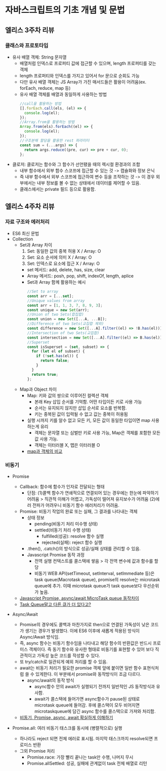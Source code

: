 # 자바스크립트의 기초 개념 및 문법

## 엘리스 3주차 리뷰

### 클래스와 프로토타입

- 유사 배열 객체: String 문자열
  - 배열처럼 인덱스로 프로퍼티 값에 접근할 수 있으며, length 프로퍼티를 갖는 객체
  - length 프로퍼티와 인덱스를 가지고 있어서 for 문으로 순회도 가능
  - 다만 유사 배열 객체는 JS Array가 가진 매서드들은 활용이 어려움(ex. forEach, reduce, map 등)
  - 유사 배열 객체를 배열과 동일하게 사용하는 방법
    ```javascript
    //call을 활용하는 방법
    [].forEach.call(els, (el) => {
      console.log(el);
    });
    //Array.from을 활용하는 방법
    Array.from(els).forEach((el) => {
      console.log(el);
    });
    //구조분해 할당을 활용한 rest 파라미터
    const sum = (...args) => {
      return args.reduce((pre, cur) => pre + cur, 0);
    };
    ```
- 클로저: 클로저는 함수와 그 함수가 선언됐을 때의 렉시컬 환경과의 조합
  - 내부 함수에서 외부 함수 스코프에 접근할 수 있는 것 -> 캡슐화와 정보 은닉
  - 즉 내부 함수에서 외부 스코프에 접근하여 변수 등을 조작하는 것 -> 이 경우 외부에서는 내부 정보를 볼 수 없는 상태에서 데이터를 제어할 수 있음.
  - 클래스에서는 private 필드 등으로 활용함.

## 엘리스 4주차 리뷰

### 자료 구조와 에러처리

- ES6 최신 문법
- Collection
  - Set과 Array 차이
    1. Set: 동일한 값의 중복 허용 X / Array: O
    2. Set: 요소 순서에 의미 X / Array: O
    3. Set: 인덱스로 요소에 접근 X / Array: O
    - set 메서드: add, delete, has, size, clear
    - Array 메서드: posh, pop, shift, indexOf, length, aplice
    - Set과 Array 함께 활용하는 예시
      ```javascript
      //Set to array
      const arr = [...set];
      //Unique values from array
      const arr = [1, 1, 3, 7, 8, 9, 3];
      const unique = new Set(arr);
      //Union of two Sets(합집합)
      const union = new Set([...A, ...B]);
      //Difference of two Sets(교집합 제외)
      const difference = new Set([...A].filter((el) => !B.has(el)));
      //Intersection of two Sets(교집합)
      const intersection = new Set([...A].filter((el) => B.has(el)));
      //Superset
      const isSuperset = (set, subset) => {
        for (let el of subset) {
          if (!set.has(el)) {
            return false;
          }
        }
        return true;
      };
      ```
  - Map과 Object 차이
    - Map: 키와 값의 쌍으로 이루어진 컬렉션 객체
      - 본래 Key 삽입 순서를 기억함. 어떤 타입이든 키로 사용 가능
      - 순서는 유지되지 않지만 삽입 순서로 요소를 반복함.
      - 키는 중복된 값이 입력될 수 없고 값는 중복이 허용됨
    - 실행 시까지 키를 알수 없고 모든 키, 모든 값이 동일한 타입이면 map 사용하는게 유리
      - 객체는 문자열 또는 심벌만 키로 사용 가능, Map은 객체를 포함한 모든 값 사용 가능.
      - 객체는 이터러블 X, 맵은 이터러블 O
    - [map과 객체의 비교](https://velog.io/@oneook/%EB%B2%88%EC%97%AD-%EC%9E%90%EB%B0%94%EC%8A%A4%ED%81%AC%EB%A6%BD%ED%8A%B8-Map%EC%9D%84-Object-%EB%8C%80%EC%8B%A0-%EC%82%AC%EC%9A%A9%ED%95%B4%EC%95%BC%ED%95%A0-%EB%95%8C%EB%8A%94-%EC%96%B8%EC%A0%9C%EC%9D%BC%EA%B9%8C%EC%9A%94)

### 비동기

- Promise

  - Callback: 함수에 함수가 인자로 전달되는 형태
    - 단점: (1)콜백 함수가 연쇄적으로 연결되어 있는 경우에는 한눈에 파악하기 어려움 > 직관적 이해가 어렵고, 가독성이 떨어져 유지보수가 어려움 (2)에러 전파가 어려우니 비동기 함수 에러처리가 어려움.
  - Promise: 비동기 작업의 완료 또는 실패, 그 결과를 나타내는 객체
    - 상태 정보
      - pending(비동기 처리 미수행 상태)
      - settled(비동기 처리 수행 상태)
        - fulfilled(성공): resolve 함수 실행
        - rejected(실패): reject 함수 실행
    - .then(), .catch()의 방식으로 성공/실패 상태를 관리할 수 있음.
    - Javascript Promise 동작 과정
      - 전역 실행 컨텍스트를 콜스택에 쌓음 > 각 전역 변수에 값과 함수를 할당
      - 비동기 WEB API(setTimeout, setInterval, setImmediate 등)은 task queue(Macrotask queue), promise의 resolve는 microtask queue에 추가. 이때 microtask queue가 task queue보다 우선순위가 높음.
  - [Javascript Promise, async/await MicroTask queue 동작차이](https://dkrnfls.tistory.com/362)
  - [Task Queue말고 다른 큐가 더 있다고?](https://velog.io/@titu/JavaScript-Task-Queue%EB%A7%90%EA%B3%A0-%EB%8B%A4%EB%A5%B8-%ED%81%90%EA%B0%80-%EB%8D%94-%EC%9E%88%EB%8B%A4%EA%B3%A0-MicroTask-Queue-Animation-Frames-Render-Queue)

- Async/Await

  - Promise의 경우에도 콜백과 마찬가지로 then으로 연결된 가독성이 낮은 코드가 생기는 경우가 발생했다. 이에 ES6 이후에 새롭게 적용된 방식이 Async/Await 방식임.
  - 즉, async 함수는 비동기 함수임을 나타내고 해당 함수의 반환값은 반드시 프로미스 객체이다. 즉 동기 함수와 유사한 형태로 비동기를 표현할 수 있어 보다 직관적이고 가독성 높은 코드를 작성할 수 있다.
  - 또 try/catch로 일관되게 예외 처리를 할 수 있음.
  - await는 비동기 처리가 필요한 promise 객체 앞에 붙이면 일반 함수 표현식처럼 쓸 수 있게한다. 이 부분에서 promise와 동작방식이 조금 다르다.
    - async/await의 동작 방식
      - async함수 안의 await가 실행되기 전까지 일반적인 JS 동작방식과 유사함.
      - await가 콜스택에 들어가면 async함수가 pause된 상태로 microtask queue에 들어감. 후에 콜스택이 모두 비어지면 microtaskqueue에 담긴 async 함수를 콜스택으로 가져와 처리함.
  - [비동기, Promise, async, await 확실하게 이해하기](https://springfall.cc/post/7)

- Promise.all: 여러 비동기 태스크를 동시에 (병렬적으로) 실행
  - 하나라도 reject 되면 전체 에러로 표시됨. 마지막 태스크까지 resolve되면 프로미스 반환
  - 그외 Promise 처리
    - Promise.race: 가장 빨리 끝나는 task만 수행, 나머지 무시
    - Promise.allSettled: 성공, 실패에 관계없이 task 전체 배열로 리턴
